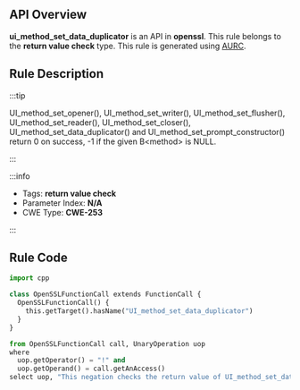 ---
---


## API Overview
**ui_method_set_data_duplicator** is an API in **openssl**. This rule belongs to the **return value check** type. This rule is generated using [AURC](../../tools/AURC).
## Rule Description

:::tip

UI_method_set_opener(), UI_method_set_writer(), UI_method_set_flusher(), UI_method_set_reader(), UI_method_set_closer(), UI_method_set_data_duplicator() and UI_method_set_prompt_constructor() return 0 on success, -1 if the given B\<method\> is NULL.

:::

:::info

- Tags: **return value check**
- Parameter Index: **N/A**
- CWE Type: **CWE-253**

:::

## Rule Code
```python
import cpp

class OpenSSLFunctionCall extends FunctionCall {
  OpenSSLFunctionCall() {
    this.getTarget().hasName("UI_method_set_data_duplicator")
  }
}

from OpenSSLFunctionCall call, UnaryOperation uop
where
  uop.getOperator() = "!" and
  uop.getOperand() = call.getAnAccess()
select uop, "This negation checks the return value of UI_method_set_data_duplicator."
```